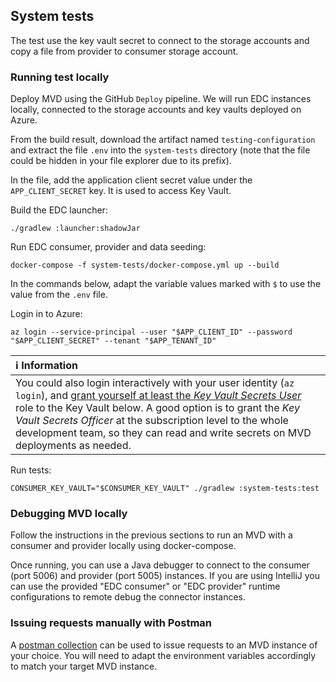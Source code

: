 ## System tests

The test use the key vault secret to connect to the storage accounts and copy a file from provider to consumer storage account.

### Running test locally

Deploy MVD using the GitHub `Deploy` pipeline. We will run EDC instances locally, connected to the storage accounts and key vaults deployed on Azure.

From the build result, download the artifact named `testing-configuration` and extract the file `.env` into the `system-tests` directory (note that the file could be hidden in your file explorer due to its prefix).

In the file, add the application client secret value under the `APP_CLIENT_SECRET` key. It is used to access Key Vault.

Build the EDC launcher:

```
./gradlew :launcher:shadowJar
```

Run EDC consumer, provider and data seeding:

```
docker-compose -f system-tests/docker-compose.yml up --build
```

In the commands below, adapt the variable values marked with `$` to use the value from the `.env` file.

Login in to Azure:
```
az login --service-principal --user "$APP_CLIENT_ID" --password "$APP_CLIENT_SECRET" --tenant "$APP_TENANT_ID"
```

| ℹ️ Information                                                |
| :----------------------------------------------------------- |
| You could also login interactively with your user identity (`az login`), and [grant yourself at least the *Key Vault Secrets User*](https://docs.microsoft.com/azure/key-vault/general/rbac-guide) role to the Key Vault below. A good option is to grant the *Key Vault Secrets Officer* at the subscription level to the whole development team, so they can read and write secrets on MVD deployments as needed. |

Run tests:
```
CONSUMER_KEY_VAULT="$CONSUMER_KEY_VAULT" ./gradlew :system-tests:test
```

### Debugging MVD locally

Follow the instructions in the previous sections to run an MVD with a consumer and provider locally using docker-compose. 

Once running, you can use a Java debugger to connect to the consumer (port 5006) and provider (port 5005) instances. If you are using IntelliJ you can use the provided "EDC consumer" or "EDC provider" runtime configurations to remote debug the connector instances.

### Issuing requests manually with Postman

A [postman collection](../deployment/data/MVD.postman_collection.json) can be used to issue requests to an MVD instance of your choice. You will need to adapt the environment variables accordingly to match your target MVD instance.